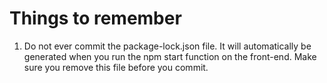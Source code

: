 # Things to remember
1. Do not ever commit the package-lock.json file. It will automatically be generated when you run the npm start function on the front-end. Make sure you remove this file before you commit.
